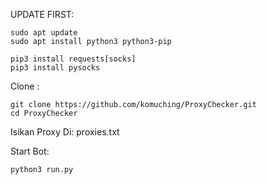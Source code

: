 UPDATE FIRST:
```
sudo apt update
sudo apt install python3 python3-pip
```
```
pip3 install requests[socks]
pip3 install pysocks
```

   

Clone :
```
git clone https://github.com/komuching/ProxyChecker.git
cd ProxyChecker
```
Isikan Proxy Di: proxies.txt  

Start Bot:
```
python3 run.py
```

